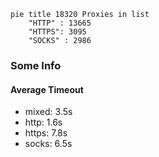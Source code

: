 
```mermaid
pie title 18320 Proxies in list
    "HTTP" : 13665
    "HTTPS": 3095
    "SOCKS" : 2986
```

### Some Info
#### Average Timeout

- mixed: 3.5s
- http: 1.6s
- https: 7.8s
- socks: 6.5s